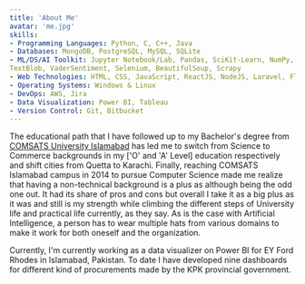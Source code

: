 ```yaml
---
title: 'About Me'
avatar: 'me.jpg'
skills:
- Programming Languages: Python, C, C++, Java
- Databases: MongoDB, PostgreSQL, MySQL, SQLite
- ML/DS/AI Toolkit: Jupyter Notebook/Lab, Pandas, SciKit-Learn, NumPy, SciPy, Dash, Matplotlib, 
TextBlob, VaderSentiment, Selenium, BeautifulSoup, Scrapy
- Web Technologies: HTML, CSS, JavaScript, ReactJS, NodeJS, Laravel, Flutter
- Operating Systems: Windows & Linux
- DevOps: AWS, Jira
- Data Visualization: Power BI, Tableau
- Version Control: Git, Bitbucket
---
```


The educational path that I have followed up to my Bachelor's degree from [COMSATS University Islamabad]('https://www.comsats.edu.pk/') has led me to switch from Science to Commerce backgrounds in my ['O' and 'A' Level] education respectively and shift cities from Quetta to Karachi. Finally, reaching COMSATS Islamabad campus in 2014 to pursue Computer Science made me realize that having a non-technical background is a plus as although being the odd one out. It had its share of pros and cons but overall I take it as a big plus as it was and still is my strength while climbing the different steps of University life and practical life currently, as they say. As is the case with Artificial Intelligence, a person has to wear multiple hats from various domains to make it work for both oneself and the organization.

Currently, I'm currently working as a data visualizer on Power BI for EY Ford Rhodes in Islamabad, Pakistan. To date I have developed nine dashboards for different kind of procurements made by the KPK provincial government. 

